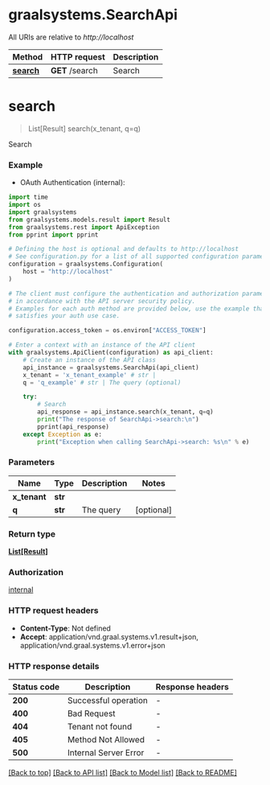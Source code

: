 # graalsystems.SearchApi

All URIs are relative to *http://localhost*

Method | HTTP request | Description
------------- | ------------- | -------------
[**search**](SearchApi.md#search) | **GET** /search | Search


# **search**
> List[Result] search(x_tenant, q=q)

Search

### Example

* OAuth Authentication (internal):

```python
import time
import os
import graalsystems
from graalsystems.models.result import Result
from graalsystems.rest import ApiException
from pprint import pprint

# Defining the host is optional and defaults to http://localhost
# See configuration.py for a list of all supported configuration parameters.
configuration = graalsystems.Configuration(
    host = "http://localhost"
)

# The client must configure the authentication and authorization parameters
# in accordance with the API server security policy.
# Examples for each auth method are provided below, use the example that
# satisfies your auth use case.

configuration.access_token = os.environ["ACCESS_TOKEN"]

# Enter a context with an instance of the API client
with graalsystems.ApiClient(configuration) as api_client:
    # Create an instance of the API class
    api_instance = graalsystems.SearchApi(api_client)
    x_tenant = 'x_tenant_example' # str | 
    q = 'q_example' # str | The query (optional)

    try:
        # Search
        api_response = api_instance.search(x_tenant, q=q)
        print("The response of SearchApi->search:\n")
        pprint(api_response)
    except Exception as e:
        print("Exception when calling SearchApi->search: %s\n" % e)
```



### Parameters


Name | Type | Description  | Notes
------------- | ------------- | ------------- | -------------
 **x_tenant** | **str**|  | 
 **q** | **str**| The query | [optional] 

### Return type

[**List[Result]**](Result.md)

### Authorization

[internal](../README.md#internal)

### HTTP request headers

 - **Content-Type**: Not defined
 - **Accept**: application/vnd.graal.systems.v1.result+json, application/vnd.graal.systems.v1.error+json

### HTTP response details

| Status code | Description | Response headers |
|-------------|-------------|------------------|
**200** | Successful operation |  -  |
**400** | Bad Request |  -  |
**404** | Tenant not found |  -  |
**405** | Method Not Allowed |  -  |
**500** | Internal Server Error |  -  |

[[Back to top]](#) [[Back to API list]](../README.md#documentation-for-api-endpoints) [[Back to Model list]](../README.md#documentation-for-models) [[Back to README]](../README.md)

